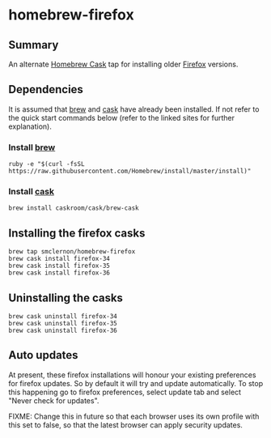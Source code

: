# homebrew-firefox

## Summary

An alternate [Homebrew Cask] tap for installing older [Firefox] versions. 

## Dependencies

It is assumed that [brew] and [cask] have already been installed. If not refer to the quick start commands below (refer to the linked sites for further explanation).

### Install [brew]

```shell
ruby -e "$(curl -fsSL https://raw.githubusercontent.com/Homebrew/install/master/install)"
```

### Install [cask]

```shell
brew install caskroom/cask/brew-cask
```

## Installing the firefox casks

```shell
brew tap smclernon/homebrew-firefox
brew cask install firefox-34
brew cask install firefox-35
brew cask install firefox-36
```

## Uninstalling the casks

```shell
brew cask uninstall firefox-34
brew cask uninstall firefox-35
brew cask uninstall firefox-36
```

## Auto updates

At present, these firefox installations will honour your existing preferences for firefox updates. So by default it will try and update automatically. To stop this happening go to firefox preferences, select update tab and select "Never check for updates".

FIXME: Change this in future so that each browser uses its own profile with this set to false, so that the latest browser can apply security updates.

[Homebrew Cask]: http://caskroom.io
[brew]: http://brew.sh/
[cask]: https://github.com/caskroom/homebrew-cask
[Firefox]: https://www.mozilla.org/en-GB/firefox/new/